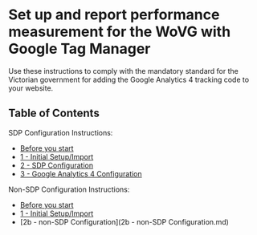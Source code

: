 # Set up and report performance measurement for the WoVG with Google Tag Manager
Use these instructions to comply with the mandatory standard for the Victorian government for adding the Google Analytics 4 tracking code to your website.

## Table of Contents

SDP Configuration Instructions:
- [Before you start](0-before-you-start.md)
- [1 - Initial Setup/Import](1-initial-setup-import.md)
- [2 - SDP Configuration](2-SDP-configuration.md)
- [3 - Google Analytics 4 Configuration](3-google-analytics-4.md)

Non-SDP Configuration Instructions:
- [Before you start](0-before-you-start.md)
- [1 - Initial Setup/Import](1-initial-setup-import.md)
- [2b - non-SDP Configuration](2b - non-SDP Configuration.md)

